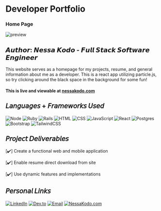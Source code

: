 # Developer Portfolio

### Home Page 
![preview](/src/Images/read-me.png)

## 𝘼𝙪𝙩𝙝𝙤𝙧: 𝙉𝙚𝙨𝙨𝙖 𝙆𝙤𝙙𝙤 - 𝙁𝙪𝙡𝙡 𝙎𝙩𝙖𝙘𝙠 𝙎𝙤𝙛𝙩𝙬𝙖𝙧𝙚 𝙀𝙣𝙜𝙞𝙣𝙚𝙚𝙧

This website serves as a homepage for my projects, resume, and general information about me as a developer. This is a react app utilizing particle.js, so try clicking around the black space in the background for some fun!
#### This is live and viewable at [nessakodo.com](https://www.nessakodo.com)

## 𝘓𝘢𝘯𝘨𝘶𝘢𝘨𝘦𝘴 + 𝘍𝘳𝘢𝘮𝘦𝘸𝘰𝘳𝘬𝘴 𝘜𝘴𝘦𝘥

####
![Node](https://img.shields.io/badge/Node.js-b325ae?style=for-the-badge&logo=nodedotjs&logoColor=white)
![Ruby](https://img.shields.io/badge/ruby-b325ae?style=for-the-badge&logo=ruby&logoColor=white)
![Rails](https://img.shields.io/badge/rails-b325ae?style=for-the-badge&logo=ruby-on-rails&logoColor=white)
![HTML](https://img.shields.io/badge/HTML5-b325ae?style=for-the-badge&logo=html5&logoColor=white)
![CSS](https://img.shields.io/badge/CSS3-b325ae?style=for-the-badge&logo=css3&logoColor=white)
![JavaScript](https://img.shields.io/badge/javascript-b325ae?style=for-the-badge&logo=javascript&logoColor=white)
![React](https://img.shields.io/badge/react-b325ae?style=for-the-badge&logo=react&logoColor=white)
![Postgres](https://img.shields.io/badge/postgres-b325ae?style=for-the-badge&logo=postgresql&logoColor=white)
![Bootstrap](https://img.shields.io/badge/bootstrap-b325ae?style=for-the-badge&logo=bootstrap&logoColor=white)
![TailwindCSS](https://img.shields.io/badge/tailwindcss-b325ae?style=for-the-badge&logo=tailwind-css&logoColor=white)

## 𝘗𝘳𝘰𝘫𝘦𝘤𝘵 𝘋𝘦𝘭𝘪𝘷𝘦𝘳𝘢𝘣𝘭𝘦𝘴

[✔️] Create a functional web and mobile application 

[✔️] Enable resume direct download from site

[✔️] Use dynamic features and implementations


## 𝘗𝘦𝘳𝘴𝘰𝘯𝘢𝘭 𝘓𝘪𝘯𝘬𝘴

####
[![LinkedIn](https://img.shields.io/badge/LinkedIn-b325ae?style=for-the-badge&logo=linkedin&logoColor=white)](https://www.linkedin.com/in/nessakodo/)
[![Dev.to](https://img.shields.io/badge/dev.to-b325ae?style=for-the-badge&logo=dev.to&logoColor=white)](https://dev.to/nessakodo)
[![Email](https://img.shields.io/badge/Gmail-b325ae?style=for-the-badge&logo=gmail&logoColor=white)](mailto:nessakodo@gmail.com)
[![NessaKodo.com](https://img.shields.io/badge/nessakodo.com-b325ae?style=for-the-badge&logo=About.me&logoColor=white)](https://www.nessakodo.com)